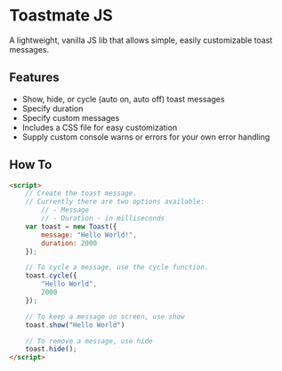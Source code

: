 # Toastmate JS

A lightweight, vanilla JS lib that allows simple, easily customizable toast messages.

## Features

- Show, hide, or cycle (auto on, auto off) toast messages
- Specify duration
- Specify custom messages
- Includes a CSS file for easy customization
- Supply custom console warns or errors for your own error handling

## How To

```html
<script>
    // Create the toast message.
    // Currently there are two options available:
        // - Message
        // - Duration - in milliseconds
    var toast = new Toast({
        message: "Hello World!",
        duration: 2000
    });

    // To cycle a message, use the cycle function.
    toast.cycle({
        "Hello World",
        2000
    });

    // To keep a message on screen, use show
    toast.show("Hello World")

    // To remove a message, use hide
    toast.hide();
</script>